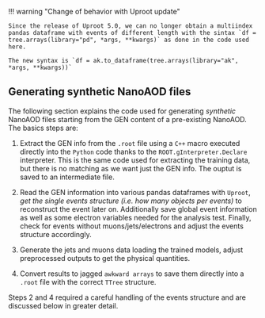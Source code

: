 !!! warning "Change of behavior with Uproot update"

    Since the release of Uproot 5.0, we can no longer obtain a multiindex pandas dataframe with events of different length with the sintax `df = tree.arrays(library="pd", *args, **kwargs)` as done in the code used here. 
    
    The new syntax is `df = ak.to_dataframe(tree.arrays(library="ak", *args, **kwargs))`

## Generating synthetic NanoAOD files

The following section explains the code used for generating *synthetic* NanoAOD files starting from the GEN content of a pre-existing NanoAOD. The basics steps are:

1. Extract the GEN info from the `.root` file using a `C++` macro executed directly into the `Python` code thanks to the `ROOT.gInterpreter.Declare` interpreter. This is the same code used for extracting the training data, but there is no matching as we want just the GEN info. The ouptut is saved to an intermediate file.

2. Read the GEN information into various pandas dataframes with `Uproot`, *get the single events structure (i.e. how many objects per events)* to reconstruct the event later on. Additionally save global event information as well as some electron variables needed for the analysis test. Finally, check for events without muons/jets/electrons and adjust the events structure accordingly.

3. Generate the jets and muons data loading the trained models, adjust preprocessed outputs to get the physical quantities.

4. Convert results to jagged `awkward arrays` to save them directly into a `.root` file with the correct `TTree` structure.

Steps 2 and 4 required a careful handling of the events structure and are discussed below in greater detail.